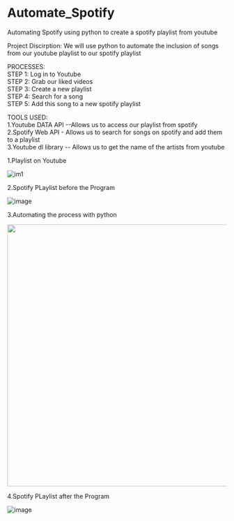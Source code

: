 # Automate_Spotify
Automating Spotify  using python to  create a spotify playlist from youtube



Project Discirption:
We will use python to automate the inclusion of  songs from our youtube playlist to our spotify playlist


PROCESSES: <br/>
STEP 1: Log in to Youtube <br/>
STEP 2: Grab our liked videos <br/>
STEP 3: Create a new playlist<br/>
STEP 4: Search for a song<br/>
STEP 5: Add this song to a new spotify playlist<br/>


TOOLS USED:<br/>
1.Youtube DATA API --Allows us to access our playlist from spotify <br/>
2.Spotify Web API - Allows us to search for songs on spotify and add them to a playlist<br/>
3.Youtube dl library -- Allows us to get the name of the artists from youtube<br/>


1.Playlist on Youtube

![im1](https://user-images.githubusercontent.com/56732553/83330826-d35e8000-a25f-11ea-93e1-cc602f02deef.png)

2.Spotify PLaylist before the Program

![image](https://user-images.githubusercontent.com/56732553/83330903-54b61280-a260-11ea-9ea9-e0461b30fc63.png)


3.Automating the process with python 

<img src= "https://i.imgur.com/2q47Nye.gif" width="600" height="600" />  

4.Spotify PLaylist after the Program

![image](https://user-images.githubusercontent.com/56732553/83339651-10496780-a29e-11ea-8e41-1fbd5e62dce3.png)



